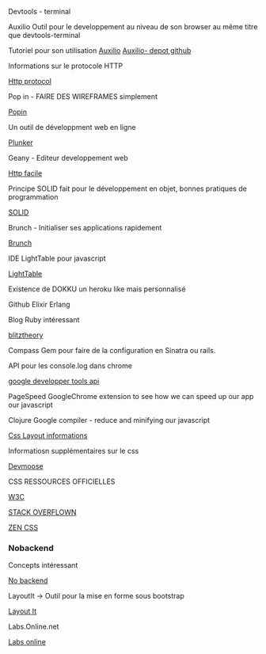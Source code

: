 Devtools - terminal

Auxilio Outil pour le developpement au niveau de son browser au même titre que devtools-terminal


Tutoriel pour son utilisation
[Auxilio](http://krasimirtsonev.com/blog/article/Auxilio-Chrome-extension-or-how-I-boost-my-productivity)
[Auxilio- depot github](https://github.com/krasimir/auxilio)


Informations sur le protocole HTTP

[Http protocol](http://code.tutsplus.com/tutorials/http-the-protocol-every-web-developer-must-know-part-1--net-31177)

Pop in - FAIRE DES WIREFRAMES simplement

[Popin](https://popapp.in/)

Un outil de développment web en ligne

[Plunker](http://plnkr.co/)

Geany - Editeur developpement web

[Http facile](http://www.jmarshall.com/easy/http/)

Principe SOLID fait pour le développement en objet, bonnes pratiques de programmation

[SOLID](http://fr.wikipedia.org/wiki/SOLID_%28informatique%29)

Brunch - Initialiser ses applications rapidement

[Brunch](http://brunch.io/)

IDE LightTable pour javascript 

[LightTable](www.lightable.com)

Existence de DOKKU un heroku like mais personnalisé

Github Elixir Erlang

Blog Ruby intéressant

[blitztheory](http://www.blitztheory.com/zip-file-downloads-rails-rubyzip/)

Compass Gem pour faire de la configuration en Sinatra ou rails.

API pour les console.log dans chrome

[google developper tools api](https://developer.chrome.com/devtools/docs/console-api)

PageSpeed GoogleChrome extension to see how we can speed up our app our javascript

Clojure Google compiler - reduce and minifying our javascript

[Css Layout informations](http://designshack.net/articles/css/715-awesomely-simple-and-free-css-layouts/)

Informatiosn supplémentaires sur le css

[Devmoose](http://devmoose.com/coding/6-css-tutorials-that-take-you-from-beginner-to-expert)

CSS RESSOURCES OFFICIELLES

[W3C](http://www.w3.org/Style/CSS/)

[STACK OVERFLOWN](http://stackoverflow.com/questions/811367/how-to-build-a-css-template-from-scratch)

[ZEN CSS](http://www.csszengarden.com/)

### Nobackend 

Concepts intéressant

[No backend](http://nobackend.org/)

LayoutIt -> Outil pour la mise en forme sous bootstrap 

[Layout It](http://www.layoutit.com)

Labs.Online.net

[Labs online](labs.online.net)